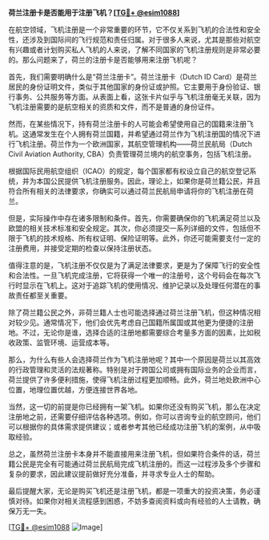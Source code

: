**荷兰注册卡是否能用于注册飞机？[[TG💪+ @esim1088](https://t.me/s/esim1088)]**

在航空领域，飞机注册是一个非常重要的环节，它不仅关系到飞机的合法性和安全性，还涉及到国际间的飞行规范和责任归属。对于很多人来说，尤其是那些对航空有兴趣或者计划购买私人飞机的人来说，了解不同国家的飞机注册规则是非常必要的。那么问题来了，荷兰的注册卡是否能够用来注册飞机呢？

首先，我们需要明确什么是“荷兰注册卡”。荷兰注册卡（Dutch ID Card）是荷兰居民的身份证明文件，类似于其他国家的身份证或护照。它主要用于身份验证、银行事务、公共服务等方面。从表面上看，这张卡片似乎与飞机注册毫无关联，因为飞机注册需要的是航空相关的资质和文件，而不是普通的身份证件。

然而，在某些情况下，持有荷兰注册卡的人可能会希望使用自己的国籍来注册飞机。这通常发生在个人拥有荷兰国籍，并希望通过荷兰作为飞机注册国的情况下进行飞机注册。荷兰作为一个欧洲国家，其航空管理机构——荷兰民航局（Dutch Civil Aviation Authority, CBA）负责管理荷兰境内的航空事务，包括飞机注册。

根据国际民用航空组织（ICAO）的规定，每个国家都有权设立自己的航空登记系统，并为本国公民提供飞机注册服务。因此，理论上，如果你是荷兰籍公民，并且符合所有相关的法律要求，你确实可以通过荷兰民航局申请将你的飞机注册在荷兰。

但是，实际操作中存在诸多限制和条件。首先，你需要确保你的飞机满足荷兰以及欧盟的相关技术标准和安全规定。其次，你必须提交一系列详细的文件，包括但不限于飞机的技术规格、所有权证明、保险证明等。此外，你还可能需要支付一定的注册费用，并接受定期的检查以保持注册状态。

值得注意的是，飞机注册不仅仅是为了满足法律要求，更是为了保障飞行的安全性和合法性。一旦飞机完成注册，它将获得一个唯一的注册号，这个号码会在每次飞行时显示在飞机上。这对于追踪飞机的使用情况、维护记录以及处理任何潜在的事故责任都至关重要。

除了荷兰籍公民之外，非荷兰籍人士也可能选择通过荷兰注册飞机，但这种情况相对较少见。通常情况下，他们会优先考虑自己国籍所属国或其他更为便捷的注册地。不过，无论你是谁，选择合适的注册地都需要综合考量多方面的因素，比如税收政策、监管环境、运营成本等。

那么，为什么有些人会选择荷兰作为飞机注册地呢？其中一个原因是荷兰以其高效的行政管理和灵活的法规著称。特别是对于跨国公司或拥有国际业务的企业而言，荷兰提供了许多便利措施，使得飞机注册过程更加顺畅。此外，荷兰地处欧洲中心位置，地理位置优越，方便连接世界各地。

当然，这一切的前提是你已经拥有一架飞机。如果你还没有购买飞机，那么在决定注册地之前，还需要仔细评估各种选项。例如，你可以咨询专业的航空顾问，他们可以根据你的具体需求提供建议；或者参考其他已经成功注册飞机的案例，从中吸取经验。

总之，虽然荷兰注册卡本身并不能直接用来注册飞机，但如果符合条件的话，荷兰籍公民是完全有可能通过荷兰民航局完成飞机注册的。而这一过程涉及多个步骤和复杂的要求，因此建议提前做好充分准备，并寻求专业人士的帮助。

最后提醒大家，无论是购买飞机还是注册飞机，都是一项重大的投资决策，务必谨慎对待。如果你对相关流程感到困惑，不妨多查阅资料或向有经验的人士请教，确保万无一失。

[[TG💪+ @esim1088](https://t.me/s/esim1088) ![Image](https://i.postimg.cc/4NQfJmqS/Snipaste-2025-05-13-00-14-12.png)]